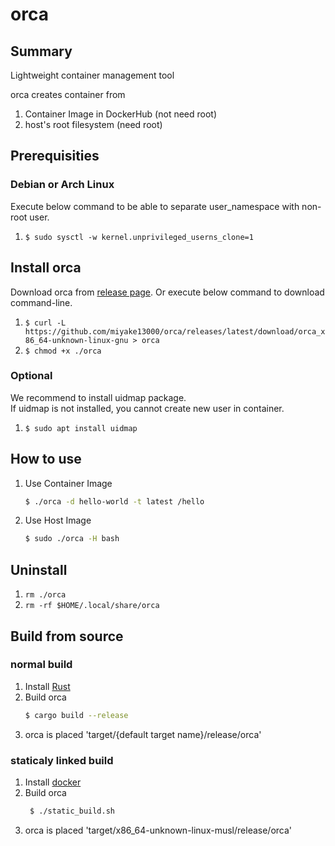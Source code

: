 # orca

## Summary
Lightweight container management tool

orca creates container from
1. Container Image in DockerHub (not need root)
2. host's root filesystem (need root)

## Prerequisities
### Debian or Arch Linux
Execute below command to be able to separate user_namespace with non-root user.  
1. `$ sudo sysctl -w kernel.unprivileged_userns_clone=1`

## Install orca
Download orca from [release page](https://github.com/miyake13000/orca/releases/latest).
Or execute below command to download command-line.
1. `$ curl -L https://github.com/miyake13000/orca/releases/latest/download/orca_x86_64-unknown-linux-gnu > orca`
2. `$ chmod +x ./orca`

### Optional
We recommend to install uidmap package.  
If uidmap is not installed, you cannot create new user in container.  
1. `$ sudo apt install uidmap`

## How to use
1. Use Container Image
   ```bash
   $ ./orca -d hello-world -t latest /hello
   ```
2. Use Host Image
    ```bash
    $ sudo ./orca -H bash
    ```

## Uninstall
1. `rm ./orca`
2. `rm -rf $HOME/.local/share/orca`

## Build from source
### normal build
1. Install [Rust](https://www.rust-lang.org/tools/install)
2. Build orca
    ```bash
    $ cargo build --release
    ```
3. orca is placed 'target/{default target name}/release/orca'

### staticaly linked build
1. Install [docker](https://docs.docker.com/engine/install/)
2. Build orca
   ```bash
    $ ./static_build.sh
    ```
3. orca is placed 'target/x86_64-unknown-linux-musl/release/orca'

